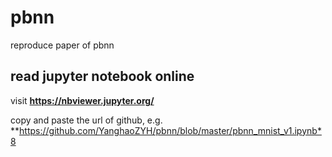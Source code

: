# pbnn
reproduce paper of pbnn

## read jupyter notebook online
visit **https://nbviewer.jupyter.org/**

copy and paste the url of github, e.g. **https://github.com/YanghaoZYH/pbnn/blob/master/pbnn_mnist_v1.ipynb*8

